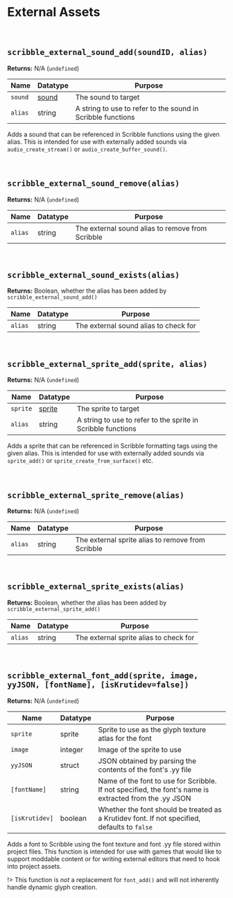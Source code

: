 # External Assets

&nbsp;

## `scribble_external_sound_add(soundID, alias)`

**Returns:** N/A (`undefined`)

|Name   |Datatype                                                          |Purpose                                                    |
|-------|------------------------------------------------------------------|-----------------------------------------------------------|
|`sound`|[sound](https://manual.yoyogames.com/The_Asset_Editors/Sounds.htm)|The sound to target                                        |
|`alias`|string                                                            |A string to use to refer to the sound in Scribble functions|

Adds a sound that can be referenced in Scribble functions using the given alias. This is intended for use with externally added sounds via `audio_create_stream()` or `audio_create_buffer_sound()`.

&nbsp;

## `scribble_external_sound_remove(alias)`

**Returns:** N/A (`undefined`)

|Name   |Datatype|Purpose                                         |
|-------|--------|------------------------------------------------|
|`alias`|string  |The external sound alias to remove from Scribble|

&nbsp;

## `scribble_external_sound_exists(alias)`

**Returns:** Boolean, whether the alias has been added by `scribble_external_sound_add()`

|Name   |Datatype|Purpose                              |
|-------|--------|-------------------------------------|
|`alias`|string  |The external sound alias to check for|

&nbsp;

## `scribble_external_sprite_add(sprite, alias)`

**Returns:** N/A (`undefined`)

|Name    |Datatype                                                            |Purpose                                                     |
|--------|--------------------------------------------------------------------|------------------------------------------------------------|
|`sprite`|[sprite](https://manual.yoyogames.com/The_Asset_Editors/Sprites.htm)|The sprite to target                                        |
|`alias` |string                                                              |A string to use to refer to the sprite in Scribble functions|

Adds a sprite that can be referenced in Scribble formatting tags using the given alias. This is intended for use with externally added sounds via `sprite_add()` or `sprite_create_from_surface()` etc.

&nbsp;

## `scribble_external_sprite_remove(alias)`

**Returns:** N/A (`undefined`)

|Name     |Datatype|Purpose                                          |
|---------|--------|-------------------------------------------------|
|`alias`  |string  |The external sprite alias to remove from Scribble|

&nbsp;

## `scribble_external_sprite_exists(alias)`

**Returns:** Boolean, whether the alias has been added by `scribble_external_sprite_add()`

|Name     |Datatype|Purpose                               |
|---------|--------|--------------------------------------|
|`alias`  |string  |The external sprite alias to check for|

&nbsp;

## `scribble_external_font_add(sprite, image, yyJSON, [fontName], [isKrutidev=false])`

**Returns:** N/A (`undefined`)

|Name         |Datatype|Purpose                                                                                                |
|--------------|--------|------------------------------------------------------------------------------------------------------|
|`sprite`      |sprite  |Sprite to use as the glyph texture atlas for the font                                                 |
|`image`       |integer |Image of the sprite to use                                                                            |
|`yyJSON`      |struct  |JSON obtained by parsing the contents of the font's .yy file                                          |
|`[fontName]`  |string  |Name of the font to use for Scribble. If not specified, the font's name is extracted from the .yy JSON|
|`[isKrutidev]`|boolean |Whether the font should be treated as a Krutidev font. If not specified, defaults to `false`          |

Adds a font to Scribble using the font texture and font .yy file stored within project files. This function is intended for use with games that would like to support moddable content or for writing external editors that need to hook into project assets.

!> This function is *not* a replacement for `font_add()` and will not inherently handle dynamic glyph creation.